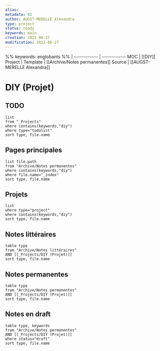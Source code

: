 ```yaml
---
alias:
metadata: 02
author: AUGST-MERELLE Alexandra
type: project
status: ready
keywords: main
creation: 2021-06-27
modification: 2021-06-27
---
```

%%
keywords: englobants
%%
 | 
------------ | ------------
MOC | [[DIY]]
Project |
Template | [[Archive/Notes permanentes]]
Source | [[AUGST-MERELLE Alexandra]]
# DIY (Projet)
## TODO
```dataview
list
from "_Projects"
where contains(keywords,"diy")
where type="todolist"
sort type, file.name
```
## Pages principales
```dataview
list file.path
from "Archive/Notes permanentes"
where contains(keywords,"diy")
where file.name="_index"
sort type, file.name
```
## Projets
```dataview
list
where type="project"
where contains(keywords,"diy")
sort type, file.name
```
## Notes littéraires
```dataview
table type
from "Archive/Notes littéraires"
AND [[_Projects/DIY (Projet)]]
sort type, file.name
```
## Notes permanentes
```dataview
table type
from "Archive/Notes permanentes"
AND [[_Projects/DIY (Projet)]]
sort type, file.name
```
## Notes en draft
```dataview
table type, keywords
from "Archive/Notes permanentes"
AND [[_Projects/DIY (Projet)]]
where status="draft"
sort type, file.name
```
